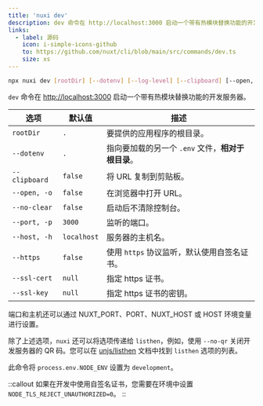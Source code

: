 ```yaml
---
title: 'nuxi dev'
description: dev 命令在 http://localhost:3000 启动一个带有热模块替换功能的开发服务器
links:
  - label: 源码
    icon: i-simple-icons-github
    to: https://github.com/nuxt/cli/blob/main/src/commands/dev.ts
    size: xs
---
```


```bash [终端]
npx nuxi dev [rootDir] [--dotenv] [--log-level] [--clipboard] [--open, -o] [--no-clear] [--port, -p] [--host, -h] [--https] [--ssl-cert] [--ssl-key]
```

`dev` 命令在 [http://localhost:3000](https://localhost:3000) 启动一个带有热模块替换功能的开发服务器。

选项        | 默认值          | 描述
-------------------------|-----------------|------------------
`rootDir` | `.` | 要提供的应用程序的根目录。
`--dotenv` | `.` | 指向要加载的另一个 `.env` 文件，**相对于根目录**。
`--clipboard` | `false` | 将 URL 复制到剪贴板。
`--open, -o` | `false` | 在浏览器中打开 URL。
`--no-clear` | `false` | 启动后不清除控制台。
`--port, -p` | `3000` | 监听的端口。
`--host, -h` | `localhost` | 服务器的主机名。
`--https` | `false` | 使用 `https` 协议监听，默认使用自签名证书。
`--ssl-cert` |`null` | 指定 https 证书。
`--ssl-key` |`null` | 指定 https 证书的密钥。

端口和主机还可以通过 NUXT_PORT、PORT、NUXT_HOST 或 HOST 环境变量进行设置。

除了上述选项，`nuxi` 还可以将选项传递给 `listhen`，例如，使用 `--no-qr` 关闭开发服务器的 QR 码。您可以在 [unjs/listhen](https://github.com/unjs/listhen) 文档中找到 `listhen` 选项的列表。

此命令将 `process.env.NODE_ENV` 设置为 `development`。

::callout
如果在开发中使用自签名证书，您需要在环境中设置 `NODE_TLS_REJECT_UNAUTHORIZED=0`。
::
